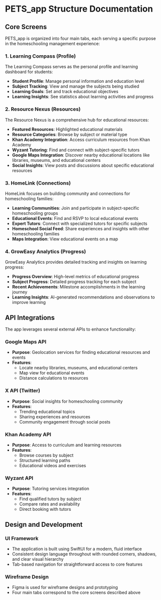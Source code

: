 # PETS_app Structure Documentation

## Core Screens

PETS_app is organized into four main tabs, each serving a specific purpose in the homeschooling management experience:

### 1. Learning Compass (Profile)

The Learning Compass serves as the personal profile and learning dashboard for students:

- **Student Profile**: Manage personal information and education level
- **Subject Tracking**: View and manage the subjects being studied
- **Learning Goals**: Set and track educational objectives
- **Learning Insights**: See statistics about learning activities and progress

### 2. Resource Nexus (Resources)

The Resource Nexus is a comprehensive hub for educational resources:

- **Featured Resources**: Highlighted educational materials
- **Resource Categories**: Browse by subject or material type
- **Khan Academy Integration**: Access curriculum resources from Khan Academy
- **Wyzant Tutoring**: Find and connect with subject-specific tutors
- **Google Maps Integration**: Discover nearby educational locations like libraries, museums, and educational centers
- **Social Insights**: View posts and discussions about specific educational resources

### 3. HomeLink (Connections)

HomeLink focuses on building community and connections for homeschooling families:

- **Learning Communities**: Join and participate in subject-specific homeschooling groups
- **Educational Events**: Find and RSVP to local educational events
- **Expert Tutors**: Connect with specialized tutors for specific subjects
- **Homeschool Social Feed**: Share experiences and insights with other homeschooling families
- **Maps Integration**: View educational events on a map

### 4. GrowEasy Analytics (Progress)

GrowEasy Analytics provides detailed tracking and insights on learning progress:

- **Progress Overview**: High-level metrics of educational progress
- **Subject Progress**: Detailed progress tracking for each subject
- **Recent Achievements**: Milestone accomplishments in the learning journey
- **Learning Insights**: AI-generated recommendations and observations to improve learning

## API Integrations

The app leverages several external APIs to enhance functionality:

### Google Maps API

- **Purpose**: Geolocation services for finding educational resources and events
- **Features**:
  - Locate nearby libraries, museums, and educational centers
  - Map view for educational events
  - Distance calculations to resources

### X API (Twitter)

- **Purpose**: Social insights for homeschooling community
- **Features**:
  - Trending educational topics
  - Sharing experiences and resources
  - Community engagement through social posts

### Khan Academy API

- **Purpose**: Access to curriculum and learning resources
- **Features**:
  - Browse courses by subject
  - Structured learning paths
  - Educational videos and exercises

### Wyzant API

- **Purpose**: Tutoring services integration
- **Features**:
  - Find qualified tutors by subject
  - Compare rates and availability
  - Direct booking with tutors

## Design and Development

### UI Framework
- The application is built using SwiftUI for a modern, fluid interface
- Consistent design language throughout with rounded corners, shadows, and clear visual hierarchy
- Tab-based navigation for straightforward access to core features

### Wireframe Design
- Figma is used for wireframe designs and prototyping
- Four main tabs correspond to the core screens described above 